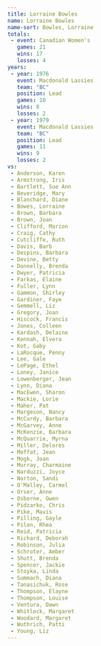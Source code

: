 ```yaml
---
title: Lorraine Bowles
name: Lorraine Bowles
name-sort: Bowles, Lorraine
totals:
 - event: Canadian Women's
   games: 21
   wins: 17
   losses: 4
years:
 - year: 1976
   event: Macdonald Lassies
   team: "BC"
   position: Lead
   games: 10
   wins: 8
   losses: 2
 - year: 1979
   event: Macdonald Lassies
   team: "BC"
   position: Lead
   games: 11
   wins: 9
   losses: 2
vs:
 - Anderson, Karen
 - Armstrong, Iris
 - Bartlett, Sue Ann
 - Beveridge, Mary
 - Blanchard, Diane
 - Bowes, Lorraine
 - Brown, Barbara
 - Brown, Joan
 - Clifford, Marion
 - Craig, Cathy
 - Cutcliffe, Ruth
 - Davis, Barb
 - Despins, Barbara
 - Devine, Betty
 - Donnelly, Brenda
 - Dwyer, Patricia
 - Farkas, Elaine
 - Fuller, Lynn
 - Gammon, Shirley
 - Gardiner, Faye
 - Gemmell, Liz
 - Gregory, Joan
 - Hiscock, Francis
 - Jones, Colleen
 - Kardash, Delaine
 - Kennah, Elvera
 - Kot, Gaby
 - LaRocque, Penny
 - Lee, Gale
 - LePage, Ethel
 - Loney, Janice
 - Lowenberger, Jean
 - Lynn, Diana
 - MacEwen, Sharon
 - Mackie, Lorie
 - Maher, Pat
 - Margeson, Nancy
 - McCurdy, Barbara
 - McGarvey, Anne
 - McKenzie, Barbara
 - McQuarrie, Myrna
 - Miller, Delores
 - Moffat, Jean
 - Mogk, Joan
 - Murray, Charmaine
 - Narduzzi, Joyce
 - Norton, Sandi
 - O'Malley, Carmel
 - Orser, Anne
 - Osborne, Gwen
 - Pidzarko, Chris
 - Pike, Mavis
 - Pilling, Gayle
 - Pilon, Rhea
 - Reid, Patricia
 - Richard, Deborah
 - Robinson, Julia
 - Schroter, Amber
 - Shutt, Brenda
 - Spencer, Jackie
 - Stoyka, Linda
 - Summach, Diana
 - Tanasichuk, Rose
 - Thompson, Elayne
 - Thompson, Louise
 - Ventura, Dawn
 - Whitlock, Margaret
 - Woodard, Margaret
 - Wuthrich, Patti
 - Young, Liz
---
```

